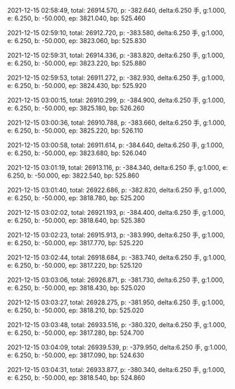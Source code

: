 2021-12-15 02:58:49, total: 26914.570, p: -382.640, delta:6.250 手, g:1.000, e: 6.250, b: -50.000, ep: 3821.040, bp: 525.460

2021-12-15 02:59:10, total: 26912.720, p: -383.580, delta:6.250 手, g:1.000, e: 6.250, b: -50.000, ep: 3823.060, bp: 525.830

2021-12-15 02:59:31, total: 26914.336, p: -383.820, delta:6.250 手, g:1.000, e: 6.250, b: -50.000, ep: 3823.220, bp: 525.880

2021-12-15 02:59:53, total: 26911.272, p: -382.930, delta:6.250 手, g:1.000, e: 6.250, b: -50.000, ep: 3824.430, bp: 525.920

2021-12-15 03:00:15, total: 26910.299, p: -384.900, delta:6.250 手, g:1.000, e: 6.250, b: -50.000, ep: 3825.180, bp: 526.260

2021-12-15 03:00:36, total: 26910.788, p: -383.660, delta:6.250 手, g:1.000, e: 6.250, b: -50.000, ep: 3825.220, bp: 526.110

2021-12-15 03:00:58, total: 26911.614, p: -384.640, delta:6.250 手, g:1.000, e: 6.250, b: -50.000, ep: 3823.680, bp: 526.040

2021-12-15 03:01:19, total: 26913.116, p: -384.340, delta:6.250 手, g:1.000, e: 6.250, b: -50.000, ep: 3822.540, bp: 525.860

2021-12-15 03:01:40, total: 26922.686, p: -382.820, delta:6.250 手, g:1.000, e: 6.250, b: -50.000, ep: 3818.780, bp: 525.200

2021-12-15 03:02:02, total: 26921.193, p: -384.400, delta:6.250 手, g:1.000, e: 6.250, b: -50.000, ep: 3818.640, bp: 525.380

2021-12-15 03:02:23, total: 26915.913, p: -383.990, delta:6.250 手, g:1.000, e: 6.250, b: -50.000, ep: 3817.770, bp: 525.220

2021-12-15 03:02:44, total: 26918.684, p: -383.740, delta:6.250 手, g:1.000, e: 6.250, b: -50.000, ep: 3817.220, bp: 525.120

2021-12-15 03:03:06, total: 26926.871, p: -381.730, delta:6.250 手, g:1.000, e: 6.250, b: -50.000, ep: 3818.430, bp: 525.020

2021-12-15 03:03:27, total: 26928.275, p: -381.950, delta:6.250 手, g:1.000, e: 6.250, b: -50.000, ep: 3818.210, bp: 525.020

2021-12-15 03:03:48, total: 26933.516, p: -380.320, delta:6.250 手, g:1.000, e: 6.250, b: -50.000, ep: 3817.280, bp: 524.700

2021-12-15 03:04:09, total: 26939.539, p: -379.950, delta:6.250 手, g:1.000, e: 6.250, b: -50.000, ep: 3817.090, bp: 524.630

2021-12-15 03:04:31, total: 26933.877, p: -380.340, delta:6.250 手, g:1.000, e: 6.250, b: -50.000, ep: 3818.540, bp: 524.860